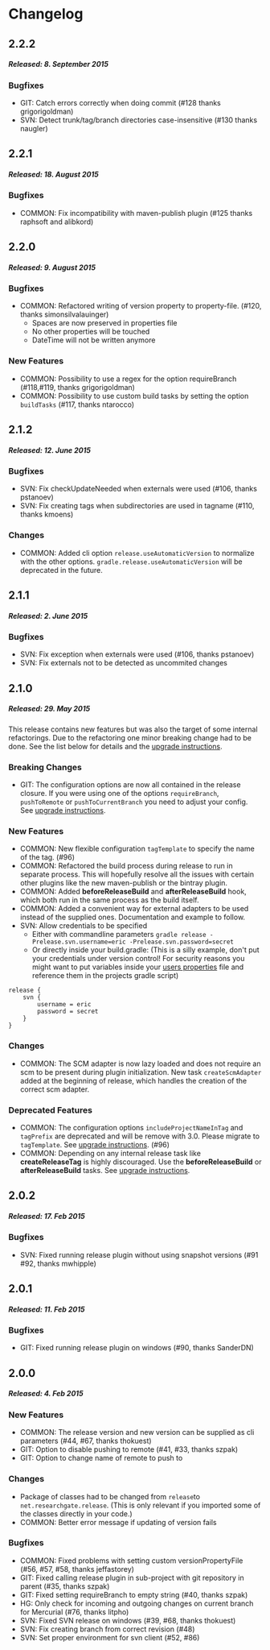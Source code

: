 # Changelog

## 2.2.2
##### Released: 8. September 2015

### Bugfixes

* GIT: Catch errors correctly when doing commit (#128 thanks grigorigoldman)
* SVN: Detect trunk/tag/branch directories case-insensitive (#130 thanks naugler)

## 2.2.1
##### Released: 18. August 2015

### Bugfixes

* COMMON: Fix incompatibility with maven-publish plugin (#125 thanks raphsoft and alibkord)

## 2.2.0
##### Released: 9. August 2015

### Bugfixes

* COMMON: Refactored writing of version property to property-file. (#120, thanks simonsilvalauinger)
    * Spaces are now preserved in properties file
    * No other properties will be touched
    * DateTime will not be written anymore

### New Features

* COMMON: Possibility to use a regex for the option requireBranch (#118,#119, thanks grigorigoldman)
* COMMON: Possibility to use custom build tasks by setting the option ```buildTasks``` (#117, thanks ntarocco)

## 2.1.2
##### Released: 12. June 2015

### Bugfixes

* SVN: Fix checkUpdateNeeded when externals were used (#106, thanks pstanoev)
* SVN: Fix creating tags when subdirectories are used in tagname (#110, thanks kmoens)

### Changes

* COMMON: Added cli option ```release.useAutomaticVersion``` to normalize with the other options. ```gradle.release.useAutomaticVersion``` will be deprecated in the future.

## 2.1.1
##### Released: 2. June 2015

### Bugfixes

* SVN: Fix exception when externals were used (#106, thanks pstanoev)
* SVN: Fix externals not to be detected as uncommited changes

## 2.1.0
##### Released: 29. May 2015

This release contains new features but was also the target of some internal refactorings.
Due to the refactoring one minor breaking change had to be done. See the list below for details and the [upgrade instructions](UPGRADE.md#20-to-21).

### **Breaking Changes**

* GIT: The configuration options are now all contained in the release closure. If you were using one of the options ```requireBranch```, ```pushToRemote``` or ```pushToCurrentBranch``` you need to adjust your config. See [upgrade instructions](UPGRADE.md#20-to-21).

### New Features

* COMMON: New flexible configuration ```tagTemplate``` to specify the name of the tag. (#96)
* COMMON: Refactored the build process during release to run in separate process. This will hopefully resolve all the issues with certain other plugins like the new maven-publish or the bintray plugin.
* COMMON: Added **beforeReleaseBuild** and **afterReleaseBuild** hook, which both run in the same process as the build itself.
* COMMON: Added a convenient way for external adapters to be used instead of the supplied ones. Documentation and example to follow.
* SVN: Allow credentials to be specified
    * Either with commandline parameters ```gradle release -Prelease.svn.username=eric -Prelease.svn.password=secret```
    * Or directly inside your build.gradle: (This is a silly example, don't put your credentials under version control! For security reasons you might want to put variables inside your [users properties](https://gradle.org/docs/current/userguide/build_environment.html) file and reference them in the projects gradle script)

```
release {
    svn {
        username = eric
        password = secret
    }
}
```

### Changes

* COMMON: The SCM adapter is now lazy loaded and does not require an scm to be present during plugin initialization. New task `createScmAdapter` added at the beginning of release, which handles the creation of the correct scm adapter.

### Deprecated Features

* COMMON: The configuration options ```includeProjectNameInTag``` and ```tagPrefix``` are deprecated and will be remove with 3.0. Please migrate to ```tagTemplate```.  See [upgrade instructions](UPGRADE.md#20-to-21). (#96)
* COMMON: Depending on any internal release task like **createReleaseTag** is highly discouraged. Use the **beforeReleaseBuild** or **afterReleaseBuild** tasks. See [upgrade instructions](UPGRADE.md#20-to-21).

## 2.0.2
##### Released: 17. Feb 2015

### Bugfixes

* SVN: Fixed running release plugin without using snapshot versions (#91 #92, thanks mwhipple)


## 2.0.1
##### Released: 11. Feb 2015

### Bugfixes

* GIT: Fixed running release plugin on windows (#90, thanks SanderDN)


## 2.0.0
##### Released: 4. Feb 2015

### New Features

* COMMON: The release version and new version can be supplied as cli parameters (#44, #67, thanks thokuest)
* GIT: Option to disable pushing to remote (#41, #33, thanks szpak)
* GIT: Option to change name of remote to push to

### Changes

* Package of classes had to be changed from ```release```to ```net.researchgate.release```. (This is only relevant if you imported some of the classes directly in your code.)
* COMMON: Better error message if updating of version fails

### Bugfixes

* COMMON: Fixed problems with setting custom versionPropertyFile (#56, #57, #58, thanks jeffastorey)
* GIT: Fixed calling release plugin in sub-project with git repository in parent (#35, thanks szpak)
* GIT: Fixed setting requireBranch to empty string (#40, thanks szpak)
* HG: Only check for incoming and outgoing changes on current branch for Mercurial (#76, thanks litpho)
* SVN: Fixed SVN release on windows (#39, #68, thanks thokuest)
* SVN: Fix creating branch from correct revision (#48)
* SVN: Set proper environment for svn client (#52, #86)
